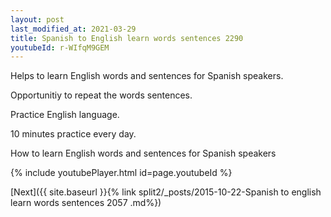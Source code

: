 ```yaml
---
layout: post
last_modified_at: 2021-03-29
title: Spanish to English learn words sentences 2290 
youtubeId: r-WIfqM9GEM
---
```

 
 
Helps to learn English words and sentences for Spanish speakers.

Opportunitiy to repeat the words sentences. 

Practice English language. 
 
10 minutes practice every day. 
 
How to learn English words and sentences for Spanish speakers 
 
{% include youtubePlayer.html id=page.youtubeId %}
 
 
[Next]({{ site.baseurl }}{% link  split2/_posts/2015-10-22-Spanish to english learn words sentences 2057 .md%})
 
